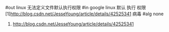#out
linux 无法定义文件默认执行权限
#in
google linux 默认 执行 权限
[1]http://blog.csdn.net/JesseYoung/article/details/42525341
病毒
#alg
none
1. http://blog.csdn.net/JesseYoung/article/details/42525341
